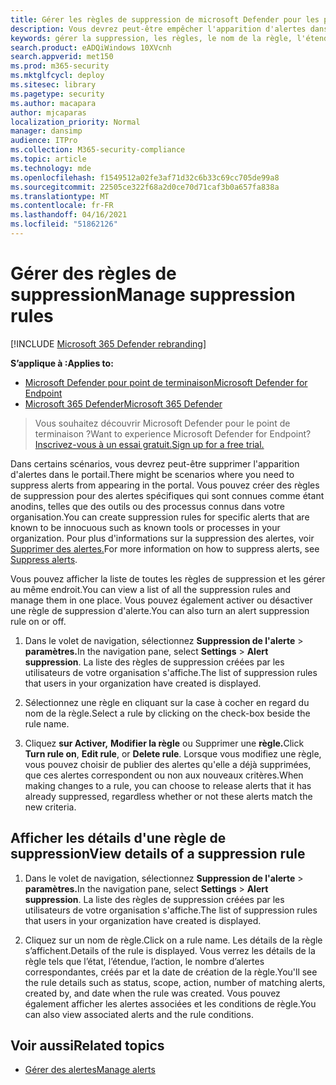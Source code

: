 ```yaml
---
title: Gérer les règles de suppression de microsoft Defender pour les points de terminaison
description: Vous devrez peut-être empêcher l'apparition d'alertes dans le portail à l'aide de règles de suppression. Découvrez comment gérer vos règles de suppression dans Microsoft Defender pour point de terminaison.
keywords: gérer la suppression, les règles, le nom de la règle, l'étendue, l'action, les alertes, activer, désactiver
search.product: eADQiWindows 10XVcnh
search.appverid: met150
ms.prod: m365-security
ms.mktglfcycl: deploy
ms.sitesec: library
ms.pagetype: security
ms.author: macapara
author: mjcaparas
localization_priority: Normal
manager: dansimp
audience: ITPro
ms.collection: M365-security-compliance
ms.topic: article
ms.technology: mde
ms.openlocfilehash: f1549512a02fe3af71d32c6b33c69cc705de99a8
ms.sourcegitcommit: 22505ce322f68a2d0ce70d71caf3b0a657fa838a
ms.translationtype: MT
ms.contentlocale: fr-FR
ms.lasthandoff: 04/16/2021
ms.locfileid: "51862126"
---
```

# <a name="manage-suppression-rules"></a><span data-ttu-id="fca35-105">Gérer des règles de suppression</span><span class="sxs-lookup"><span data-stu-id="fca35-105">Manage suppression rules</span></span>

[!INCLUDE [Microsoft 365 Defender rebranding](../../includes/microsoft-defender.md)]


<span data-ttu-id="fca35-106">**S’applique à :**</span><span class="sxs-lookup"><span data-stu-id="fca35-106">**Applies to:**</span></span>
- [<span data-ttu-id="fca35-107">Microsoft Defender pour point de terminaison</span><span class="sxs-lookup"><span data-stu-id="fca35-107">Microsoft Defender for Endpoint</span></span>](https://go.microsoft.com/fwlink/p/?linkid=2154037)
- [<span data-ttu-id="fca35-108">Microsoft 365 Defender</span><span class="sxs-lookup"><span data-stu-id="fca35-108">Microsoft 365 Defender</span></span>](https://go.microsoft.com/fwlink/?linkid=2118804)

> <span data-ttu-id="fca35-109">Vous souhaitez découvrir Microsoft Defender pour le point de terminaison ?</span><span class="sxs-lookup"><span data-stu-id="fca35-109">Want to experience Microsoft Defender for Endpoint?</span></span> [<span data-ttu-id="fca35-110">Inscrivez-vous à un essai gratuit.</span><span class="sxs-lookup"><span data-stu-id="fca35-110">Sign up for a free trial.</span></span>](https://www.microsoft.com/microsoft-365/windows/microsoft-defender-atp?ocid=docs-wdatp-exposedapis-abovefoldlink)


<span data-ttu-id="fca35-111">Dans certains scénarios, vous devrez peut-être supprimer l'apparition d'alertes dans le portail.</span><span class="sxs-lookup"><span data-stu-id="fca35-111">There might be scenarios where you need to suppress alerts from appearing in the portal.</span></span> <span data-ttu-id="fca35-112">Vous pouvez créer des règles de suppression pour des alertes spécifiques qui sont connues comme étant anodins, telles que des outils ou des processus connus dans votre organisation.</span><span class="sxs-lookup"><span data-stu-id="fca35-112">You can create suppression rules for specific alerts that are known to be innocuous such as known tools or processes in your organization.</span></span> <span data-ttu-id="fca35-113">Pour plus d'informations sur la suppression des alertes, voir [Supprimer des alertes.](manage-alerts.md)</span><span class="sxs-lookup"><span data-stu-id="fca35-113">For more information on how to suppress alerts, see [Suppress alerts](manage-alerts.md).</span></span>

<span data-ttu-id="fca35-114">Vous pouvez afficher la liste de toutes les règles de suppression et les gérer au même endroit.</span><span class="sxs-lookup"><span data-stu-id="fca35-114">You can view a list of all the suppression rules and manage them in one place.</span></span> <span data-ttu-id="fca35-115">Vous pouvez également activer ou désactiver une règle de suppression d'alerte.</span><span class="sxs-lookup"><span data-stu-id="fca35-115">You can also turn an alert suppression rule on or off.</span></span>


1. <span data-ttu-id="fca35-116">Dans le volet de navigation, sélectionnez **Suppression de l'alerte**  >  **paramètres.**</span><span class="sxs-lookup"><span data-stu-id="fca35-116">In the navigation pane, select **Settings** > **Alert suppression**.</span></span> <span data-ttu-id="fca35-117">La liste des règles de suppression créées par les utilisateurs de votre organisation s'affiche.</span><span class="sxs-lookup"><span data-stu-id="fca35-117">The list of suppression rules that users in your organization have created is displayed.</span></span>

2. <span data-ttu-id="fca35-118">Sélectionnez une règle en cliquant sur la case à cocher en regard du nom de la règle.</span><span class="sxs-lookup"><span data-stu-id="fca35-118">Select a rule by clicking on the check-box beside the rule name.</span></span>

3. <span data-ttu-id="fca35-119">Cliquez **sur Activer,** **Modifier la règle** ou Supprimer une **règle.**</span><span class="sxs-lookup"><span data-stu-id="fca35-119">Click **Turn rule on**, **Edit rule**, or  **Delete rule**.</span></span> <span data-ttu-id="fca35-120">Lorsque vous modifiez une règle, vous pouvez choisir de publier des alertes qu'elle a déjà supprimées, que ces alertes correspondent ou non aux nouveaux critères.</span><span class="sxs-lookup"><span data-stu-id="fca35-120">When making changes to a rule, you can choose to release alerts that it has already suppressed, regardless whether or not these alerts match the new criteria.</span></span> 


## <a name="view-details-of-a-suppression-rule"></a><span data-ttu-id="fca35-121">Afficher les détails d'une règle de suppression</span><span class="sxs-lookup"><span data-stu-id="fca35-121">View details of a suppression rule</span></span>

1. <span data-ttu-id="fca35-122">Dans le volet de navigation, sélectionnez **Suppression de l'alerte**  >  **paramètres.**</span><span class="sxs-lookup"><span data-stu-id="fca35-122">In the navigation pane, select **Settings** > **Alert suppression**.</span></span> <span data-ttu-id="fca35-123">La liste des règles de suppression créées par les utilisateurs de votre organisation s'affiche.</span><span class="sxs-lookup"><span data-stu-id="fca35-123">The list of suppression rules that users in your organization have created is displayed.</span></span>

2. <span data-ttu-id="fca35-124">Cliquez sur un nom de règle.</span><span class="sxs-lookup"><span data-stu-id="fca35-124">Click on a rule name.</span></span> <span data-ttu-id="fca35-125">Les détails de la règle s’affichent.</span><span class="sxs-lookup"><span data-stu-id="fca35-125">Details of the rule is displayed.</span></span> <span data-ttu-id="fca35-126">Vous verrez les détails de la règle tels que l’état, l’étendue, l’action, le nombre d’alertes correspondantes, créés par et la date de création de la règle.</span><span class="sxs-lookup"><span data-stu-id="fca35-126">You'll see the rule details such as  status, scope, action, number of matching alerts, created by, and date when the rule was created.</span></span> <span data-ttu-id="fca35-127">Vous pouvez également afficher les alertes associées et les conditions de règle.</span><span class="sxs-lookup"><span data-stu-id="fca35-127">You can also view associated alerts and the rule conditions.</span></span>

## <a name="related-topics"></a><span data-ttu-id="fca35-128">Voir aussi</span><span class="sxs-lookup"><span data-stu-id="fca35-128">Related topics</span></span>

- [<span data-ttu-id="fca35-129">Gérer des alertes</span><span class="sxs-lookup"><span data-stu-id="fca35-129">Manage alerts</span></span>](manage-alerts.md)
